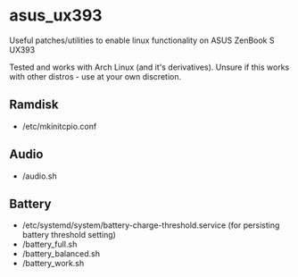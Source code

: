 # asus_ux393
Useful patches/utilities to enable linux functionality on ASUS ZenBook S UX393

Tested and works with Arch Linux (and it's derivatives). Unsure if this works with other distros - use at your own discretion.

## Ramdisk
* /etc/mkinitcpio.conf

## Audio
* /audio.sh

## Battery
* /etc/systemd/system/battery-charge-threshold.service (for persisting battery threshold setting)
* /battery_full.sh
* /battery_balanced.sh
* /battery_work.sh
